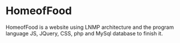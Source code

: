 # HomeofFood
HomeofFood is a website using LNMP architecture and the program language JS, JQuery, CSS, php and MySql database to finish it.
